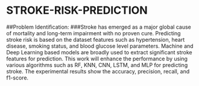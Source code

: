 # STROKE-RISK-PREDICTION

##Problem Identification:
###Stroke has emerged as a major global cause of mortality and long-term impairment with no proven cure. Predicting stroke risk is based on the dataset features such as hypertension, heart disease, smoking status, and blood glucose level parameters. Machine and Deep Learning based models are broadly used to extract significant stroke features for prediction. This work will enhance the performance by using various algorithms such as RF, KNN, CNN, LSTM, and MLP for predicting stroke. The experimental results show the accuracy, precision, recall, and f1-score.
